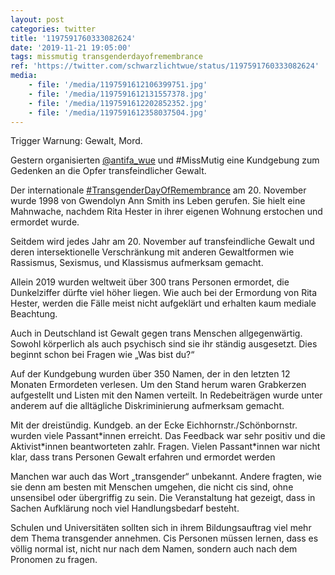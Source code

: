 ```yaml
---
layout: post
categories: twitter
title: '1197591760333082624'
date: '2019-11-21 19:05:00'
tags: missmutig transgenderdayofremembrance
ref: 'https://twitter.com/schwarzlichtwue/status/1197591760333082624'
media:
    - file: '/media/1197591612106399751.jpg'
    - file: '/media/1197591612131557378.jpg'
    - file: '/media/1197591612202852352.jpg'
    - file: '/media/1197591612358037504.jpg'
---
```

Trigger Warnung: Gewalt, Mord.



Gestern organisierten [@antifa_wue](https://twitter.com/antifa_wue) und #MissMutig eine Kundgebung zum Gedenken an die Opfer transfeindlicher Gewalt.  


Der internationale [#TransgenderDayOfRemembrance](/t/transgenderdayofremembrance) am 20. November wurde 1998 von Gwendolyn Ann Smith ins Leben gerufen. Sie hielt eine Mahnwache, nachdem Rita Hester in ihrer eigenen Wohnung erstochen und ermordet wurde. 


Seitdem wird jedes Jahr am 20. November auf transfeindliche Gewalt und deren intersektionelle Verschränkung mit anderen Gewaltformen wie Rassismus, Sexismus, und Klassismus aufmerksam gemacht. 


Allein 2019 wurden weltweit über 300 trans Personen ermordet, die Dunkelziffer dürfte viel höher liegen. Wie auch bei der Ermordung von Rita Hester, werden die Fälle meist nicht aufgeklärt und erhalten kaum mediale Beachtung. 


Auch in Deutschland ist Gewalt gegen trans Menschen allgegenwärtig. Sowohl körperlich als auch psychisch sind sie ihr ständig ausgesetzt.  Dies beginnt schon bei Fragen wie „Was bist du?“ 


Auf der Kundgebung wurden über 350 Namen, der in den letzten 12 Monaten Ermordeten verlesen.  Um den Stand herum waren Grabkerzen aufgestellt und Listen mit den Namen verteilt. In Redebeiträgen wurde unter anderem auf die alltägliche Diskriminierung aufmerksam gemacht. 


Mit der dreistündig. Kundgeb. an der Ecke Eichhornstr./Schönbornstr. wurden viele Passant\*innen erreicht. Das Feedback war sehr positiv und die Aktivist\*innen beantworteten zahlr. Fragen. Vielen Passant\*innen war nicht klar, dass trans Personen Gewalt erfahren und ermordet werden 


Manchen war auch das Wort „transgender“ unbekannt. Andere fragten, wie sie denn am besten mit Menschen umgehen, die nicht cis sind, ohne unsensibel oder übergriffig zu sein. Die Veranstaltung hat gezeigt, dass in Sachen Aufklärung noch viel Handlungsbedarf besteht. 


Schulen und Universitäten sollten sich in ihrem Bildungsauftrag viel mehr dem Thema transgender annehmen. Cis Personen müssen lernen, dass es völlig normal ist, nicht nur nach dem Namen, sondern auch nach dem Pronomen zu fragen. 

